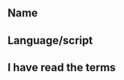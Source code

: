 ## Name
<!--- Please write your keyboard name below -->

## Language/script
<!--- Please let use know for which language is the keyboard you are submitting  -->

## I have read the terms
<!--- Please write Yes to confirm after you have read the terms. -->

